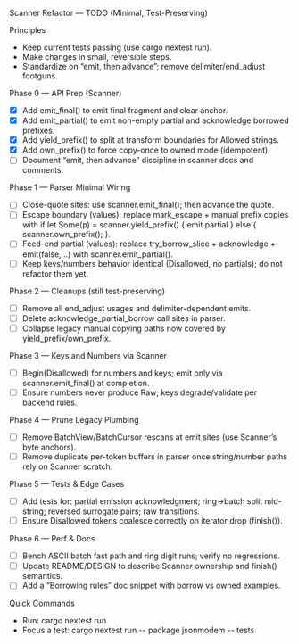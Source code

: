 Scanner Refactor — TODO (Minimal, Test-Preserving)

Principles
- Keep current tests passing (use cargo nextest run).
- Make changes in small, reversible steps.
- Standardize on “emit, then advance”; remove delimiter/end_adjust footguns.

Phase 0 — API Prep (Scanner)
- [x] Add emit_final() to emit final fragment and clear anchor.
- [x] Add emit_partial() to emit non-empty partial and acknowledge borrowed prefixes.
- [x] Add yield_prefix() to split at transform boundaries for Allowed strings.
- [x] Add own_prefix() to force copy-once to owned mode (idempotent).
- [ ] Document “emit, then advance” discipline in scanner docs and comments.

Phase 1 — Parser Minimal Wiring
- [ ] Close-quote sites: use scanner.emit_final(); then advance the quote.
- [ ] Escape boundary (values): replace mark_escape + manual prefix copies with
      if let Some(p) = scanner.yield_prefix() { emit partial } else { scanner.own_prefix(); }.
- [ ] Feed-end partial (values): replace try_borrow_slice + acknowledge + emit(false, ..) with scanner.emit_partial().
- [ ] Keep keys/numbers behavior identical (Disallowed, no partials); do not refactor them yet.

Phase 2 — Cleanups (still test-preserving)
- [ ] Remove all end_adjust usages and delimiter-dependent emits.
- [ ] Delete acknowledge_partial_borrow call sites in parser.
- [ ] Collapse legacy manual copying paths now covered by yield_prefix/own_prefix.

Phase 3 — Keys and Numbers via Scanner
- [ ] Begin(Disallowed) for numbers and keys; emit only via scanner.emit_final() at completion.
- [ ] Ensure numbers never produce Raw; keys degrade/validate per backend rules.

Phase 4 — Prune Legacy Plumbing
- [ ] Remove BatchView/BatchCursor rescans at emit sites (use Scanner’s byte anchors).
- [ ] Remove duplicate per-token buffers in parser once string/number paths rely on Scanner scratch.

Phase 5 — Tests & Edge Cases
- [ ] Add tests for: partial emission acknowledgment; ring→batch split mid-string; reversed surrogate pairs; raw transitions.
- [ ] Ensure Disallowed tokens coalesce correctly on iterator drop (finish()).

Phase 6 — Perf & Docs
- [ ] Bench ASCII batch fast path and ring digit runs; verify no regressions.
- [ ] Update README/DESIGN to describe Scanner ownership and finish() semantics.
- [ ] Add a “Borrowing rules” doc snippet with borrow vs owned examples.

Quick Commands
- Run: cargo nextest run
- Focus a test: cargo nextest run -- package jsonmodem -- tests

